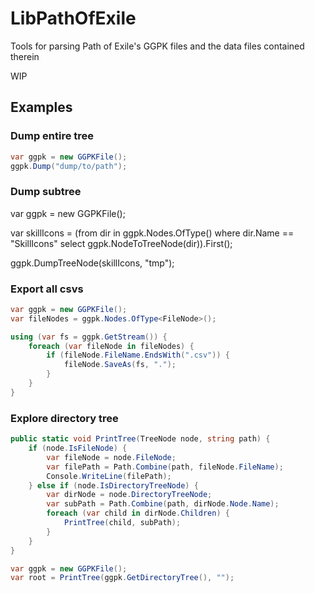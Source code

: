 
# LibPathOfExile

Tools for parsing Path of Exile's GGPK files and the data files contained therein

WIP

## Examples

### Dump entire tree
```cs
var ggpk = new GGPKFile();
ggpk.Dump("dump/to/path");
```

### Dump subtree
var ggpk = new GGPKFile();

var skillIcons =	(from dir in ggpk.Nodes.OfType<DirectoryNode>()
									where dir.Name == "SkillIcons"
									select ggpk.NodeToTreeNode(dir)).First();

ggpk.DumpTreeNode(skillIcons, "tmp");

### Export all csvs

```cs
var ggpk = new GGPKFile();
var fileNodes = ggpk.Nodes.OfType<FileNode>();

using (var fs = ggpk.GetStream()) {
	foreach (var fileNode in fileNodes) {
		if (fileNode.FileName.EndsWith(".csv")) {
			fileNode.SaveAs(fs, ".");
		}
	}
}
```

### Explore directory tree

```cs
public static void PrintTree(TreeNode node, string path) {
	if (node.IsFileNode) {
		var fileNode = node.FileNode;
		var filePath = Path.Combine(path, fileNode.FileName);
		Console.WriteLine(filePath);
	} else if (node.IsDirectoryTreeNode) {
		var dirNode = node.DirectoryTreeNode;
		var subPath = Path.Combine(path, dirNode.Node.Name);
		foreach (var child in dirNode.Children) {
			PrintTree(child, subPath);
		}
	}
}

var ggpk = new GGPKFile();
var root = PrintTree(ggpk.GetDirectoryTree(), "");
```
